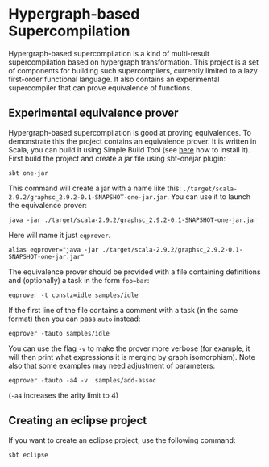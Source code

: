 # Hypergraph-based Supercompilation

Hypergraph-based supercompilation is a kind of multi-result 
supercompilation based on hypergraph transformation.
This project is a set of components for building such supercompilers,
currently limited to a lazy first-order functional language.
It also contains an experimental supercompiler that can prove equivalence of
functions.

## Experimental equivalence prover

Hypergraph-based supercompilation is good at proving equivalences.
To demonstrate this the project contains an equivalence prover.
It is written in Scala, you can build it using Simple Build Tool 
(see [here](http://typesafe.com/resources/typesafe-stack/downloading-installing.html) 
how to install it).
First build the project and create a jar file using sbt-onejar plugin:

    sbt one-jar

This command will create a jar with a name like this: `./target/scala-2.9.2/graphsc_2.9.2-0.1-SNAPSHOT-one-jar.jar`.
You can use it to launch the equivalence prover:

    java -jar ./target/scala-2.9.2/graphsc_2.9.2-0.1-SNAPSHOT-one-jar.jar

Here will name it just `eqprover`.

    alias eqprover="java -jar ./target/scala-2.9.2/graphsc_2.9.2-0.1-SNAPSHOT-one-jar.jar"

The equivalence prover should be provided with a file containing definitions and (optionally)
a task in the form `foo=bar`:

    eqprover -t constz=idle samples/idle

If the first line of the file contains a comment with a task (in the same format) then you can pass 
`auto` instead:

    eqprover -tauto samples/idle

You can use the flag `-v` to make the prover more verbose (for example, 
it will then print what expressions it is merging by graph isomorphism).
Note also that some examples may need adjustment of parameters:

    eqprover -tauto -a4 -v  samples/add-assoc

(`-a4` increases the arity limit to 4)

## Creating an eclipse project

If you want to create an eclipse project, use the following command:

    sbt eclipse


